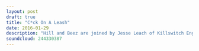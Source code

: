 ```yaml
---
layout: post
draft: true
title: "C*ck On A Leash"
date: 2016-01-29
description: "Hill and Beez are joined by Jesse Leach of Killswitch Engage, discuss the crushing Anselmo racism accusations and review new albums by Dream Theater, Milk teeth, Bury Tomorrow, Basement and The Dillinger Escape Plan's Greg Puciato's new project, The Black Queen. All of this and then Trevor from The Black Dahlia Murder joins us for Album Club on Cannibal Corpse's Tomb Of The Mutilated."
soundcloud: 244330387
---
```

